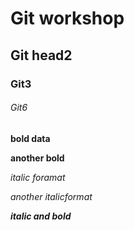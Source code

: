 # Git workshop
## Git head2
### Git3
###### Git6

**bold data**

__another bold__

*italic foramat*

_another italicformat_

_**italic and bold**_


